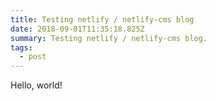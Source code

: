 ```yaml
---
title: Testing netlify / netlify-cms blog
date: 2018-09-01T11:35:18.825Z
summary: Testing netlify / netlify-cms blog.
tags:
  - post
---
```

Hello, world!
